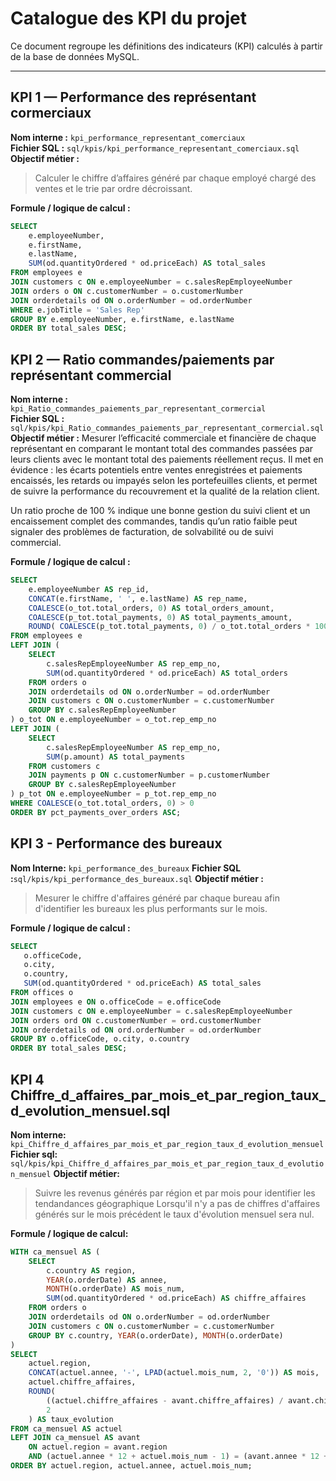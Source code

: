 # Catalogue des KPI du projet

Ce document regroupe les définitions des indicateurs (KPI) calculés à partir de la base de données MySQL.

---

## KPI 1 — Performance des représentant cormerciaux

**Nom interne :** `kpi_performance_representant_comerciaux`  
**Fichier SQL :** `sql/kpis/kpi_performance_representant_comerciaux.sql`  
**Objectif métier :**
> Calculer le chiffre d’affaires généré par chaque employé chargé des ventes et le trie par ordre décroissant.

**Formule / logique de calcul :**
```sql
SELECT 
    e.employeeNumber,
    e.firstName,
    e.lastName,
    SUM(od.quantityOrdered * od.priceEach) AS total_sales
FROM employees e
JOIN customers c ON e.employeeNumber = c.salesRepEmployeeNumber
JOIN orders o ON c.customerNumber = o.customerNumber
JOIN orderdetails od ON o.orderNumber = od.orderNumber
WHERE e.jobTitle = 'Sales Rep'
GROUP BY e.employeeNumber, e.firstName, e.lastName
ORDER BY total_sales DESC;
```


## KPI 2 — Ratio commandes/paiements par représentant commercial

**Nom interne :** `kpi_Ratio_commandes_paiements_par_representant_cormercial`  
**Fichier SQL :** `sql/kpis/kpi_Ratio_commandes_paiements_par_representant_cormercial.sql`  
**Objectif métier :**
Mesurer l’efficacité commerciale et financière de chaque représentant en comparant le montant total des commandes passées par leurs clients avec le montant total des paiements réellement reçus.
Il met en évidence :
    les écarts potentiels entre ventes enregistrées et paiements encaissés,
    les retards ou impayés selon les portefeuilles clients,
    et permet de suivre la performance du recouvrement et la qualité de la relation client.

Un ratio proche de 100 % indique une bonne gestion du suivi client et un encaissement complet des commandes, tandis qu’un ratio faible peut signaler des problèmes de facturation, de solvabilité ou de suivi commercial.

**Formule / logique de calcul :**
```sql
SELECT
    e.employeeNumber AS rep_id,
    CONCAT(e.firstName, ' ', e.lastName) AS rep_name,
    COALESCE(o_tot.total_orders, 0) AS total_orders_amount,
    COALESCE(p_tot.total_payments, 0) AS total_payments_amount,
    ROUND( COALESCE(p_tot.total_payments, 0) / o_tot.total_orders * 100, 2 ) AS pct_payments_over_orders
FROM employees e
LEFT JOIN (
    SELECT
        c.salesRepEmployeeNumber AS rep_emp_no,
        SUM(od.quantityOrdered * od.priceEach) AS total_orders
    FROM orders o
    JOIN orderdetails od ON o.orderNumber = od.orderNumber
    JOIN customers c ON o.customerNumber = c.customerNumber
    GROUP BY c.salesRepEmployeeNumber
) o_tot ON e.employeeNumber = o_tot.rep_emp_no
LEFT JOIN (
    SELECT
        c.salesRepEmployeeNumber AS rep_emp_no,
        SUM(p.amount) AS total_payments
    FROM customers c
    JOIN payments p ON c.customerNumber = p.customerNumber
    GROUP BY c.salesRepEmployeeNumber
) p_tot ON e.employeeNumber = p_tot.rep_emp_no
WHERE COALESCE(o_tot.total_orders, 0) > 0
ORDER BY pct_payments_over_orders ASC;
```

## KPI 3 - Performance des bureaux

**Nom Interne:** `kpi_performance_des_bureaux`
**Fichier SQL :**`sql/kpis/kpi_performance_des_bureaux.sql`
**Objectif métier :**
> Mesurer le chiffre d'affaires généré par chaque bureau afin d'identifier les bureaux les plus performants sur le mois.

 **Formule / logique de calcul :**
 ```sql
SELECT
	o.officeCode,
    o.city,
    o.country,
    SUM(od.quantityOrdered * od.priceEach) AS total_sales
FROM offices o
JOIN employees e ON o.officeCode = e.officeCode
JOIN customers c ON e.employeeNumber = c.salesRepEmployeeNumber
JOIN orders ord ON c.customerNumber = ord.customerNumber
JOIN orderdetails od ON ord.orderNumber = od.orderNumber
GROUP BY o.officeCode, o.city, o.country
ORDER BY total_sales DESC;
```

## KPI 4 Chiffre_d_affaires_par_mois_et_par_region_taux_d_evolution_mensuel.sql

**Nom interne:** `kpi_Chiffre_d_affaires_par_mois_et_par_region_taux_d_evolution_mensuel`
**Fichier sql:** `sql/kpis/kpi_Chiffre_d_affaires_par_mois_et_par_region_taux_d_evolution_mensuel`
**Objectif métier:**
>  Suivre les revenus générés par région et par mois pour identifier les tendandances géographique
Lorsqu'il n'y a pas de chiffres d'affaires générés sur le mois précédent le taux d'évolution mensuel sera nul. 

**Formule / logique de calcul:**
```sql
WITH ca_mensuel AS (
    SELECT
        c.country AS region,
        YEAR(o.orderDate) AS annee,
        MONTH(o.orderDate) AS mois_num,
        SUM(od.quantityOrdered * od.priceEach) AS chiffre_affaires
    FROM orders o
    JOIN orderdetails od ON o.orderNumber = od.orderNumber
    JOIN customers c ON o.customerNumber = c.customerNumber
    GROUP BY c.country, YEAR(o.orderDate), MONTH(o.orderDate)
)
SELECT
    actuel.region,
    CONCAT(actuel.annee, '-', LPAD(actuel.mois_num, 2, '0')) AS mois,  -- affichage format YYYY-MM
    actuel.chiffre_affaires,
    ROUND(
        ((actuel.chiffre_affaires - avant.chiffre_affaires) / avant.chiffre_affaires) * 100,
        2
    ) AS taux_evolution
FROM ca_mensuel AS actuel
LEFT JOIN ca_mensuel AS avant
    ON actuel.region = avant.region
    AND (actuel.annee * 12 + actuel.mois_num - 1) = (avant.annee * 12 + avant.mois_num)
ORDER BY actuel.region, actuel.annee, actuel.mois_num;
```
